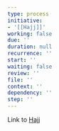 ```yaml
---
type: process
initiative:
- '[[Hajj]]'
working: false
due: ''
duration: null
recurrence: ''
start: ''
waiting: false
review: ''
file: ''
context: ''
dependency: ''
step: ''
---
```


Link to [Hajj](Initiatives/worship/Hajj.md)
